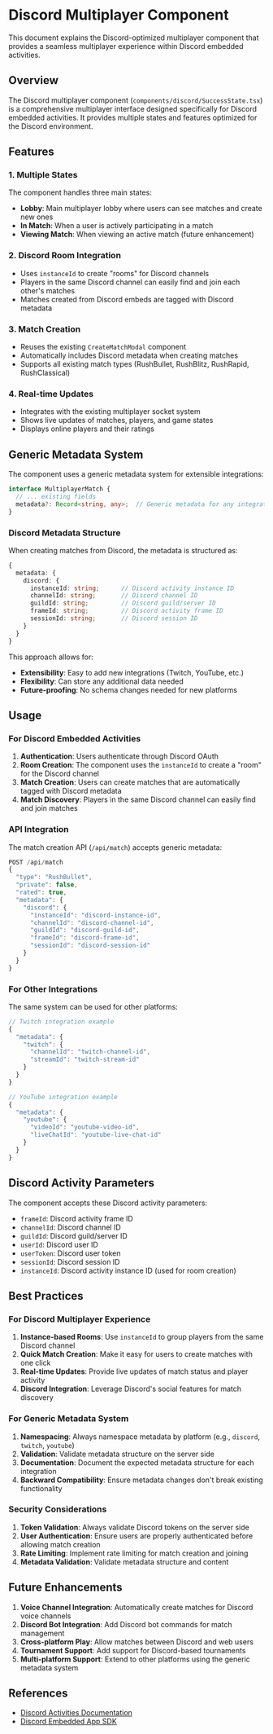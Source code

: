 # Discord Multiplayer Component

This document explains the Discord-optimized multiplayer component that provides a seamless multiplayer experience within Discord embedded activities.

## Overview

The Discord multiplayer component (`components/discord/SuccessState.tsx`) is a comprehensive multiplayer interface designed specifically for Discord embedded activities. It provides multiple states and features optimized for the Discord environment.

## Features

### 1. Multiple States
The component handles three main states:
- **Lobby**: Main multiplayer lobby where users can see matches and create new ones
- **In Match**: When a user is actively participating in a match
- **Viewing Match**: When viewing an active match (future enhancement)

### 2. Discord Room Integration
- Uses `instanceId` to create "rooms" for Discord channels
- Players in the same Discord channel can easily find and join each other's matches
- Matches created from Discord embeds are tagged with Discord metadata

### 3. Match Creation
- Reuses the existing `CreateMatchModal` component
- Automatically includes Discord metadata when creating matches
- Supports all existing match types (RushBullet, RushBlitz, RushRapid, RushClassical)

### 4. Real-time Updates
- Integrates with the existing multiplayer socket system
- Shows live updates of matches, players, and game states
- Displays online players and their ratings

## Generic Metadata System

The component uses a generic metadata system for extensible integrations:

```typescript
interface MultiplayerMatch {
  // ... existing fields
  metadata?: Record<string, any>;  // Generic metadata for any integration
}
```

### Discord Metadata Structure

When creating matches from Discord, the metadata is structured as:

```typescript
{
  metadata: {
    discord: {
      instanceId: string;      // Discord activity instance ID
      channelId: string;       // Discord channel ID
      guildId: string;         // Discord guild/server ID
      frameId: string;         // Discord activity frame ID
      sessionId: string;       // Discord session ID
    }
  }
}
```

This approach allows for:
- **Extensibility**: Easy to add new integrations (Twitch, YouTube, etc.)
- **Flexibility**: Can store any additional data needed
- **Future-proofing**: No schema changes needed for new platforms

## Usage

### For Discord Embedded Activities

1. **Authentication**: Users authenticate through Discord OAuth
2. **Room Creation**: The component uses the `instanceId` to create a "room" for the Discord channel
3. **Match Creation**: Users can create matches that are automatically tagged with Discord metadata
4. **Match Discovery**: Players in the same Discord channel can easily find and join matches

### API Integration

The match creation API (`/api/match`) accepts generic metadata:

```typescript
POST /api/match
{
  "type": "RushBullet",
  "private": false,
  "rated": true,
  "metadata": {
    "discord": {
      "instanceId": "discord-instance-id",
      "channelId": "discord-channel-id", 
      "guildId": "discord-guild-id",
      "frameId": "discord-frame-id",
      "sessionId": "discord-session-id"
    }
  }
}
```

### For Other Integrations

The same system can be used for other platforms:

```typescript
// Twitch integration example
{
  "metadata": {
    "twitch": {
      "channelId": "twitch-channel-id",
      "streamId": "twitch-stream-id"
    }
  }
}

// YouTube integration example
{
  "metadata": {
    "youtube": {
      "videoId": "youtube-video-id",
      "liveChatId": "youtube-live-chat-id"
    }
  }
}
```

## Discord Activity Parameters

The component accepts these Discord activity parameters:

- `frameId`: Discord activity frame ID
- `channelId`: Discord channel ID
- `guildId`: Discord guild/server ID
- `userId`: Discord user ID
- `userToken`: Discord user token
- `sessionId`: Discord session ID
- `instanceId`: Discord activity instance ID (used for room creation)

## Best Practices

### For Discord Multiplayer Experience

1. **Instance-based Rooms**: Use `instanceId` to group players from the same Discord channel
2. **Quick Match Creation**: Make it easy for users to create matches with one click
3. **Real-time Updates**: Provide live updates of match status and player activity
4. **Discord Integration**: Leverage Discord's social features for match discovery

### For Generic Metadata System

1. **Namespacing**: Always namespace metadata by platform (e.g., `discord`, `twitch`, `youtube`)
2. **Validation**: Validate metadata structure on the server side
3. **Documentation**: Document the expected metadata structure for each integration
4. **Backward Compatibility**: Ensure metadata changes don't break existing functionality

### Security Considerations

1. **Token Validation**: Always validate Discord tokens on the server side
2. **User Authentication**: Ensure users are properly authenticated before allowing match creation
3. **Rate Limiting**: Implement rate limiting for match creation and joining
4. **Metadata Validation**: Validate metadata structure and content

## Future Enhancements

1. **Voice Channel Integration**: Automatically create matches for Discord voice channels
2. **Discord Bot Integration**: Add Discord bot commands for match management
3. **Cross-platform Play**: Allow matches between Discord and web users
4. **Tournament Support**: Add support for Discord-based tournaments
5. **Multi-platform Support**: Extend to other platforms using the generic metadata system

## References

- [Discord Activities Documentation](https://discord.com/developers/docs/activities/development-guides/multiplayer-experience)
- [Discord Embedded App SDK](https://discord.com/developers/docs/embedded-app-sdk) 